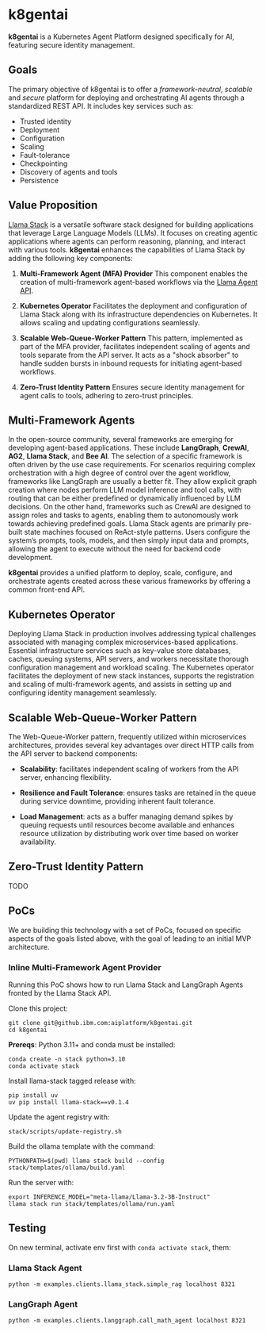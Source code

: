 
# k8gentai
**k8gentai** is a Kubernetes Agent Platform designed specifically for AI, featuring secure identity management.

## Goals
The primary objective of k8gentai is to offer a *framework-neutral*, *scalable* and *secure* platform for deploying and orchestrating AI agents through a standardized REST API. It includes key services such as:

- Trusted identity
- Deployment
- Configuration
- Scaling
- Fault-tolerance
- Checkpointing
- Discovery of agents and tools
- Persistence


## Value Proposition

[Llama Stack](https://llama-stack.readthedocs.io) is a versatile software stack designed for building applications that leverage Large Language Models (LLMs). It focuses on creating agentic applications where agents can perform reasoning, planning, and interact with various tools. **k8gentai** enhances the capabilities of Llama Stack by adding the following key components:

1. **Multi-Framework Agent (MFA) Provider**
This component enables the creation of multi-framework agent-based workflows via the [Llama Agent API](https://llama-stack.readthedocs.io/en/latest/references/api_reference).

2. **Kubernetes Operator**
Facilitates the deployment and configuration of Llama Stack along with its infrastructure dependencies on Kubernetes. It allows scaling and updating configurations seamlessly.

3. **Scalable Web-Queue-Worker Pattern**
This pattern, implemented as part of the MFA provider, facilitates independent scaling of agents and tools separate from the API server. It acts as a "shock absorber" to handle sudden bursts in inbound requests for initiating agent-based workflows.

4. **Zero-Trust Identity Pattern**
Ensures secure identity management for agent calls to tools, adhering to zero-trust principles.


## Multi-Framework Agents

In the open-source community, several frameworks are emerging for developing agent-based applications. These include **LangGraph**, **CrewAI**, **AG2**, **Llama Stack**, and **Bee AI**. The selection of a specific framework is often driven by the use case requirements. For scenarios requiring complex orchestration with a high degree of control over the agent workflow, frameworks like LangGraph are usually a better fit. They allow explicit graph creation where nodes perform LLM model inference and tool calls, with routing that can be either predefined or dynamically influenced by LLM decisions. On the other hand, frameworks such as CrewAI are designed to assign roles and tasks to agents, enabling them to autonomously work towards achieving predefined goals. Llama Stack agents are primarily pre-built state machines focused on ReAct-style patterns. Users configure the system’s prompts, tools, models, and then simply input data and prompts, allowing the agent to execute without the need for backend code development. 

**k8gentai** provides a unified platform to deploy, scale, configure, and orchestrate agents created across these various frameworks by offering a common front-end API.

## Kubernetes Operator

Deploying Llama Stack in production involves addressing typical challenges associated with managing complex microservices-based applications. Essential infrastructure services such as key-value store databases, caches, queuing systems, API servers, and workers necessitate thorough configuration management and workload scaling. The Kubernetes operator facilitates the deployment of new stack instances, supports the registration and scaling of multi-framework agents, and assists in setting up and configuring identity management seamlessly.

## Scalable Web-Queue-Worker Pattern

The Web-Queue-Worker pattern, frequently utilized within microservices architectures, provides several key advantages over direct HTTP calls from the API server to backend components:

- **Scalability**: facilitates independent scaling of workers from the API server, enhancing flexibility.

- **Resilience and Fault Tolerance**: ensures tasks are retained in the queue during service downtime, providing inherent fault tolerance.

- **Load Management**: acts as a buffer managing demand spikes by queuing requests until resources become available and enhances resource utilization by distributing work over time based on worker availability.


## Zero-Trust Identity Pattern

TODO

## PoCs

We are building this technology with a set of PoCs, focused on specific aspects of the goals listed
above, with the goal of leading to an initial MVP architecture.

### Inline Multi-Framework Agent Provider

Running this PoC shows how to run Llama Stack and LangGraph Agents fronted by the Llama Stack API.

Clone this project:

```shell
git clone git@github.ibm.com:aiplatform/k8gentai.git
cd k8gentai
```

**Prereqs**: Python 3.11+ and conda must be installed:

```shell
conda create -n stack python=3.10
conda activate stack
```

Install llama-stack tagged release with:

```shell
pip install uv
uv pip install llama-stack==v0.1.4
```

Update the agent registry with:

```shell
stack/scripts/update-registry.sh
```

Build the ollama template with the command:

```shell
PYTHONPATH=$(pwd) llama stack build --config stack/templates/ollama/build.yaml
```

Run the server with:

```shell
export INFERENCE_MODEL="meta-llama/Llama-3.2-3B-Instruct"
llama stack run stack/templates/ollama/run.yaml 
```

## Testing

On new terminal, activate env first with `conda activate stack`, them:

### Llama Stack Agent

```shell
python -m examples.clients.llama_stack.simple_rag localhost 8321
```

### LangGraph Agent

```shell
python -m examples.clients.langgraph.call_math_agent localhost 8321
```